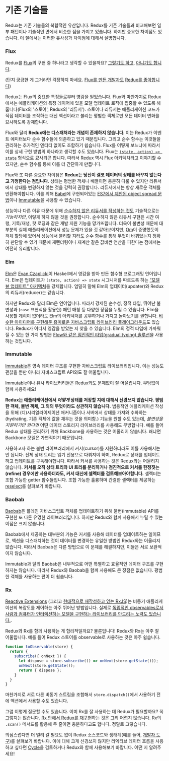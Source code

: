 # 기존 기술들

Redux는 기존 기술들의 복합적인 유산입니다. Redux를 기존 기술들과 비교해보면 일부 패턴이나 기술적인 면에서 비슷한 점을 가지고 있습니다. 하지만 중요한 차이점도 있습니다. 이 절에서는 이러한 유사성과 차이점에 대해서 설명합니다.

### Flux

Redux를 [Flux](https://facebook.github.io/flux/)의 구현 중 하나라고 생각할 수 있을까요? [그렇기도 하고](https://twitter.com/fisherwebdev/status/616278911886884864), [아니기도 합니다](https://twitter.com/andrestaltz/status/616270755605708800).

(단지 궁금한 게 그거라면 걱정하지 마세요. [Flux를 만든 개발자도](https://twitter.com/jingc/status/616608251463909376) [Redux를 좋아합니다](https://twitter.com/fisherwebdev/status/616286955693682688))

Redux는 Flux의 중요한 특징들로부터 영감을 얻었습니다. Flux와 마찬가지로 Redux에서는 애플리케이션의 특정 레이어에 있을 모델 업데이트 로직에 집중할 수 있도록 해줍니다(Flux의 '스토어', Redux의 '리듀서'). 스토어나 리듀서는 애플리케이션 코드가 직접 데이터를 조작하는 대신 액션이라고 불리는 평범한 객체로만 모든 데이터 변화를 묘사하도록 강제합니다.

Flux와 달리 **Redux에는 디스패처라는 개념이 존재하지 않습니다**. 이는 Redux가 이벤트 에미터보다 순수 함수들에 의존하고 있기 때문입니다. 그리고 순수 함수는 이것들을 관리하는  추가적인 엔티티 없이도 조합하기 쉽습니다. Flux를 어떻게 보느냐에 따라서 이를 상세 구현 방법의 하나라고 생각할 수도 있습니다. Flux는 [`(state, action) => state`](https://speakerdeck.com/jmorrell/jsconf-uy-flux-those-who-forget-the-past-dot-dot-dot) 형식으로 묘사되곤 합니다. 따라서 Redux 역시 Flux 아키텍처라고 이야기할 수 있지만, 순수 함수를 통해 이를 더 간단하게 만듭니다.

Flux와 또 다른 중요한 차이점은 **Redux는 당신이 결코 데이터의 상태를 바꾸지 않는다고 가정한다는 점입니다**. 상태는 평범한 객체나 배열이면 충분히 다룰 수 있지만 리듀서에서 상태를 변경하지 않는 것을 강력히 권장합니다. 리듀서에서는 항상 새로운 객체를 반환해야합니다. 이를 위해 [Babel](http://babeljs.io)에 구현되어있는 [ES7에서 제안된 object spread 문법](https://github.com/sebmarkbage/ecmascript-rest-spread)이나 [Immutable](https://facebook.github.io/immutable-js)을 사용할 수 있습니다.

성능이나 다른 이유 때문에 위해 [순수하지 않은 리듀서를 작성하는 것도](https://github.com/rackt/redux/issues/328#issuecomment-125035516) 기술적으로는 *가능하지만*, 이렇게 하지 않을 것을 권장합니다. 순수하지 않은 리듀서 구현은 시간 여행, 기록/재생, 핫 로딩과 같은 개발 지원 기능을 망가뜨립니다. 더욱이 불변성 때문에 대부분의 실제 애플리케이션에서 성능 문제가 있을 것 같아보이지만, [Om](https://github.com/omcljs/om)이 증명했듯이 객체 할당에 있어서 성능에서 불리할 지라도 순수 함수를 통해 무엇이 바뀌었는지 정확히 판단할 수 있기 때문에 재렌더링이나 재계산 같은 값비싼 연산을 피한다는 점에서는 여전히 유리합니다.

### Elm

[Elm](http://elm-lang.org/)은 [Evan Czaplicki](https://twitter.com/czaplic)이 Haskell에서 영감을 받아 만든 함수형 프로그래밍 언어입니다. Elm은 업데이트가 `(state, action) => state` 시그니처를 따르도록 하는 [“모델 뷰 업데이트” 아키텍처](https://github.com/evancz/elm-architecture-tutorial/)을 강제합니다. 엄밀히 말해 Elm의 업데이터(updater)와 Redux의 리듀서(reducer)는 같습니다.

하지만 Redux와 달리 Elm은 언어입니다. 따라서 강제된 순수성, 정적 타입, 뛰어난 불변성과 (`case` 표현식을 활용한) 패턴 매칭 등 다양한 장점을 누릴 수 있습니다. Elm을 사용할 계획이 없더라도 Elm의 아키텍처를 공부하거나 가지고 놀아보기를 권합니다. [비슷한 아이디어를 구현해둔 흥미로운 자바스크립트 라이브러리 플레이그라운드](https://github.com/paldepind/noname-functional-frontend-framework)도 있습니다. Redux가 어디서 영감을 받았는 지 찾을 수 있습니다. Elm의 정적 타입에 가까워질 수 있는 한 가지 방법은 [Flow와 같은 점진적인 타입(gradual typing) 솔루션](https://github.com/rackt/redux/issues/290)을 사용하는 것입니다.

### Immutable

[Immutable](https://facebook.github.io/immutable-js)은 영속 데이터 구조를 구현한 자바스크립트 라이브러리입니다. 이는 성능도 괜찮을 뿐만 아니라 자바스크립트 API와도 잘 어울립니다.

Immutable이나 유사 라이브러리들은 Redux와도 문제없이 잘 어울립니다. 부담없이 함께 사용하세요!

**Redux는 애플리케이션에서 *어떻게* 상태를 저장할 지에 대해서 신경쓰지 않습니다. 평범한 객체, 불변 객체, 그 외의 무엇이라도 상관하지 않습니다.** 범용적인 애플리케이션 작성을 위해 (디)시리얼라이제이션 매커니즘이나 서버에서 상태를 가져와 수화하는(hydrating, 기존 객체에 값을 채우는 것을 의미함.) 기능을 원할 수도 있는데, *불변성을 지원하기만 한다면* 어떤 데이터 스토리지 라이브러리를 사용해도 무방합니다. 예를 들어 Redux 상태를 관리하기 위해 Backbone을 사용하는 것은 어울리지 않습니다. 왜냐면 Backbone 모델은 가변적이기 때문입니다.

사용하고자 하는 불변 라이브러리에서 커서(cursor)를 지원하더라도 이를 사용해서는 안 됩니다. 전체 상태 트리는 읽기 전용으로 다뤄져야 하며, Redux로 상태를 업데이트하고 업데이트를 구독해야합니다. 따라서 커서를 사용하는 것은 Redux와는 어울리지 않습니다. **커서를 오직 상태 트리와 UI 트리를 분리하거나 점진적으로 커서를 한정짓는(refine) 경우에만 사용하더라도, 커서 대신에 셀렉터를 검토해보아야합니다.** 셀렉터는 조합 가능한 getter 함수들입니다. 조합 가능한 훌륭하며 간결한 셀렉터를 제공하는 [reselect](http://github.com/faassen/reselect)를 살펴보기 바랍니다.

### Baobab

[Baobab](https://github.com/Yomguithereal/baobab)은 플레인 자바스크립트 객체를 업데이트하기 위해 불변(immutable) API를 구현한 또 다른 유명한 라이브러리입니다. 하지만 Redux와 함께 사용해서 누릴 수 있는 이점은 크지 않습니다.

Baobab에서 제공하는 대부분의 기능은 커서를 사용해 데이터를 업데이트하는 일이므로, 액션을 디스패치하는 것이 데이터를 변경하는 유일한 방법인 Redux와는 어울리지 않습니다. 따라서 Baobab은 다른 방법으로 이 문제를 해결하지만, 이들은 서로 보완적이지 않습니다.

Immutable과 달리 Baobab은 내부적으로 어떤 특별하고 효율적인 데이터 구조를 구현하지는 않습니다. 따라서 Redux와 Baobab을 함께 사용해도 큰 장점은 없습니다. 평범한 객체를 사용하는 편이 더 쉽습니다.

### Rx

[Reactive Extensions](https://github.com/Reactive-Extensions/RxJS) (그리고 [현대적으로 재작성하고 있는 RxJS](https://github.com/ReactiveX/RxJS))는 비동기 애플리케이션의 복잡도를 제어하는 아주 뛰어난 방법입니다. 실제로 [독립적인 observables로서 사람과 컴퓨터가 인터렉션하는 모델을 구현하는 라이브러리를 만드려는 노력도 있습니다.](http://cycle.js.org). 

Redux와 Rx를 함께 사용하는 게 합리적일까요? 물론입니다! Redux와 Rx는 아주 잘 어울립니다. 예를 들어 Redux 스토어를 observable로 사용하는 것은 아주 쉽습니다.

```js
function toObservable(store) {
  return {
    subscribe({ onNext }) {
      let dispose = store.subscribe(() => onNext(store.getState()));
      onNext(store.getState());
      return { dispose };
    }
  }
}
```

마찬가지로 서로 다른 비동기 스트림을 조합해서 `store.dispatch()`에서 사용하기 전에 액션에서 사용할 수도 있습니다.

그럼 이렇게 질문할 수도 있습니다. 이미 Rx를 잘 사용하는 데 Redux가 필요할까요? 꼭 그렇지는 않습니다. [Rx 안에서 Redux를 재구현](https://github.com/jas-chen/rx-redux)하는 것은 그리 어렵지 않습니다. Rx의 `.scan()` 메서드를 활용해 두 줄이면 충분하다고도 합니다. 정말로 그렇습니다.

의심스럽다면 더 멀리 갈 필요도 없이 Redux 소스코드와 생태계(예를 들어, [개발자 도구](https://github.com/gaearon/redux-devtools))를 살펴보기 바랍니다. 이에 대해 크게 신경쓰지 않지만 리엑티브 데이터 흐름을 사용하고 싶다면 [Cycle](http://cycle.js.org)을 검토하거나 Redux와 함께 사용해보기 바랍니다. 어떤 지 알려주세요!

